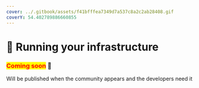 ```yaml
---
cover: ../.gitbook/assets/f41bfffea7349d7a537c8a2c2ab28408.gif
coverY: 54.402789886660855
---
```


# 🚀 Running your infrastructure

### <mark style="color:red;">**Coming soon**</mark> 👻

Will be published when the community appears and the developers need it
